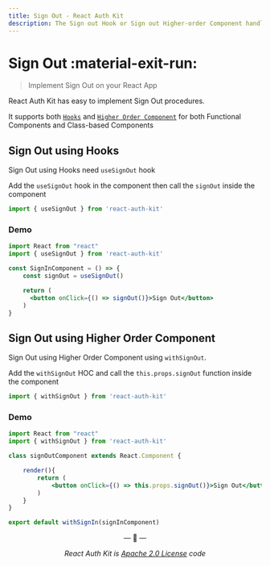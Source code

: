 ```yaml
---
title: Sign Out - React Auth Kit
description: The Sign out Hook or Sign out Higher-order Component handles all the necessary Sign out operations in one function.
---
```


# Sign Out :material-exit-run:

> Implement Sign Out on your React App

React Auth Kit has easy to implement Sign Out procedures.

It supports both [`Hooks`](https://reactjs.org/docs/hooks-intro.html) and
[`Higher Order Component`](https://reactjs.org/docs/higher-order-components.html)
for both Functional Components and Class-based Components

<div data-ea-publisher="authkitarkadipme" data-ea-type="text" id="signout"></div>

## Sign Out using Hooks

Sign Out using Hooks need `useSignOut` hook

Add the `useSignOut` hook in the component then call the `signOut` inside the component

```js
import { useSignOut } from 'react-auth-kit'
```

### Demo

```jsx
import React from "react"
import { useSignOut } from 'react-auth-kit'

const SignInComponent = () => {
    const signOut = useSignOut()

    return (
      <button onClick={() => signOut()}>Sign Out</button>
    )
}
```

## Sign Out using Higher Order Component

Sign Out using Higher Order Component using `withSignOut`.

Add the `withSignOut` HOC and call the `this.props.signOut` function inside the component

```js
import { withSignOut } from 'react-auth-kit'
```

### Demo

```jsx
import React from "react"
import { withSignOut } from 'react-auth-kit'

class signOutComponent extends React.Component {

    render(){
        return (
            <button onClick={() => this.props.signOut()}>Sign Out</button>
        )
    }
}

export default withSignIn(signInComponent)
```

<p align="center">&mdash; 🔑  &mdash;</p>
<p align="center"><i>React Auth Kit is <a href="https://github.com/react-auth-kit/react-auth-kit/blob/master/LICENSE">Apache 2.0 License</a> code</i></p>
